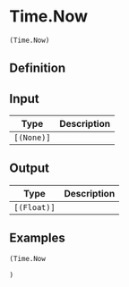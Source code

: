 # Time.Now

```clojure
(Time.Now)
```

## Definition


## Input
| Type | Description |
|------|-------------|
| `[(None)]` |  |


## Output
| Type | Description |
|------|-------------|
| `[(Float)]` |  |


## Examples

```clojure
(Time.Now

)
```
